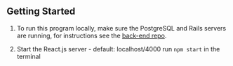 ## Getting Started

1. To run this program locally, make sure the PostgreSQL and Rails servers are running, for instructions see the [back-end repo](https://github.com/sassek70/phase-5-backend).

2. Start the React.js server - default: localhost/4000
  run `npm start` in the terminal
